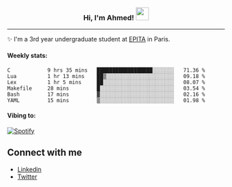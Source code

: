 <!-- Heading -->
<h3 align="center"> Hi, I'm Ahmed! <img src = "https://raw.githubusercontent.com/MartinHeinz/MartinHeinz/master/wave.gif" width = 30px></h3>

<!-- About section -->
---
✨ I'm a 3rd year undergraduate student at <a href="https://www.epita.fr/en/">EPITA</a> in Paris.

<h4 align ="left"> Weekly stats: </h4>

<!--START_SECTION:waka-->

```text
C            9 hrs 35 mins   ██████████████████░░░░░░░   71.36 %
Lua          1 hr 13 mins    ██▒░░░░░░░░░░░░░░░░░░░░░░   09.18 %
Lex          1 hr 5 mins     ██░░░░░░░░░░░░░░░░░░░░░░░   08.07 %
Makefile     28 mins         █░░░░░░░░░░░░░░░░░░░░░░░░   03.54 %
Bash         17 mins         ▓░░░░░░░░░░░░░░░░░░░░░░░░   02.16 %
YAML         15 mins         ▒░░░░░░░░░░░░░░░░░░░░░░░░   01.98 %
```

<!--END_SECTION:waka-->

<!-- [![Ahmed's GitHub stats](https://github-readme-stats.vercel.app/api?username=ahmedhassayoune)](https://github.com/anuraghazra/github-readme-stats) -->

<h4 align ="left">Vibing to:</h4>

[![Spotify](https://novatorem-ten-lyart.vercel.app/api/spotify)](https://open.spotify.com/user/31knevkvll66tzc3gqtoi6ngjbre)

<!-- Connect section -->

## Connect with me
  * <a href="https://www.linkedin.com/in/ahmed-hassayoune-6a10ba251/">Linkedin</a>
  * <a href="https://twitter.com/Ahmedhassaaa">Twitter</a>

<!-- Connect section: END -->

